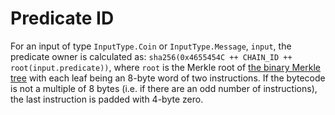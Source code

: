 # Predicate ID

For an input of type `InputType.Coin` or `InputType.Message`, `input`, the predicate owner is calculated as:
`sha256(0x4655454C ++ CHAIN_ID ++ root(input.predicate))`, where `root` is the Merkle root of
[the binary Merkle tree](../cryptographic_primitives.md#binary-merkle-tree) with each leaf being an 8-byte word of
two instructions. If the bytecode is not a multiple of 8 bytes (i.e. if there are an odd number of instructions),
the last instruction is padded with 4-byte zero.
